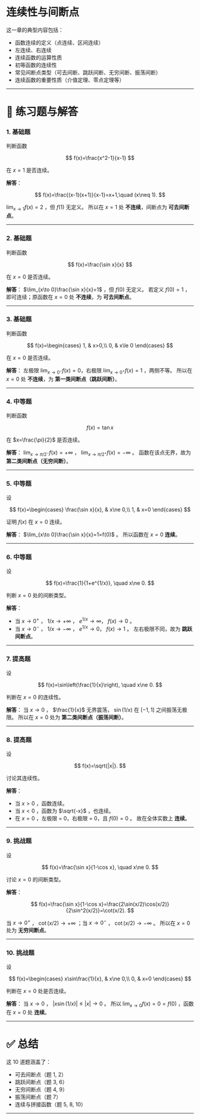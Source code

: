 # **连续性与间断点**
这一章的典型内容包括：  

* 函数连续的定义（点连续、区间连续）
* 左连续、右连续
* 连续函数的运算性质
* 初等函数的连续性
* 常见间断点类型（可去间断、跳跃间断、无穷间断、振荡间断）
* 连续函数的重要性质（介值定理、零点定理等）

---

# 📘 练习题与解答

### 1. 基础题

判断函数

$$
f(x)=\frac{x^2-1}{x-1}
$$

在 $x=1$ 是否连续。

**解答**：

$$
f(x)=\frac{(x-1)(x+1)}{x-1}=x+1,\quad (x\neq 1).
$$

$\lim_{x\to 1}f(x)=2$ ，但 $f(1)$ 无定义。
所以在 $x=1$ 处 **不连续**，间断点为 **可去间断点**。

---

### 2. 基础题

判断函数

$$
f(x)=\frac{\sin x}{x}
$$

在 $x=0$ 是否连续。

**解答**：
$\lim_{x\to 0}\frac{\sin x}{x}=1$ ，但 $f(0)$ 无定义。
若定义 $f(0)=1$ ，即可连续；原函数在 $x=0$ 处 **不连续**，为 **可去间断点**。

---

### 3. 基础题

判断函数

$$
f(x)=\begin{cases}
1, & x>0,\\
0, & x\le 0
\end{cases}
$$

在 $x=0$ 是否连续。

**解答**：
左极限 $\lim_{x\to 0^-}f(x)=0$，右极限 $\lim_{x\to 0^+}f(x)=1$ ，两侧不等。
所以在 $x=0$ 处 **不连续**，为 **第一类间断点（跳跃间断）**。

---

### 4. 中等题

判断函数

$$
f(x)=\tan x
$$

在 $x=\frac{\pi}{2}$ 是否连续。

**解答**：
$\lim_{x\to \pi/2^-}f(x)=+\infty$ ， $\lim_{x\to \pi/2^+}f(x)=-\infty$ 。
函数在该点无界，故为 **第二类间断点（无穷间断）**。

---

### 5. 中等题

设

$$
f(x)=\begin{cases}
\frac{\sin x}{x}, & x\ne 0,\\
1, & x=0
\end{cases}
$$

证明 $f(x)$ 在 $x=0$ 连续。

**解答**：
$\lim_{x\to 0}\frac{\sin x}{x}=1=f(0)$ 。
所以函数在 $x=0$ **连续**。

---

### 6. 中等题

设

$$
f(x)=\frac{1}{1+e^{1/x}}, \quad x\ne 0.
$$

判断 $x=0$ 处的间断类型。

**解答**：

* 当 $x\to 0^+$ ， $1/x\to +\infty$ ， $e^{1/x}\to\infty$， $f(x)\to 0$ 。
* 当 $x\to 0^-$ ， $1/x\to -\infty$ ， $e^{1/x}\to 0$， $f(x)\to 1$ 。
  左右极限不同，故为 **跳跃间断点**。

---

### 7. 提高题

设

$$
f(x)=\sin\left(\frac{1}{x}\right), \quad x\ne 0.
$$

判断在 $x=0$ 的连续性。

**解答**：
当 $x\to 0$ ， $\frac{1}{x}$ 无界震荡， $\sin(1/x)$ 在 $[-1,1]$ 之间振荡无极限。
所以在 $x=0$ 处为 **第二类间断点（振荡间断）**。

---

### 8. 提高题

设

$$
f(x)=\sqrt{|x|}.
$$

讨论其连续性。

**解答**：

* 当 $x>0$ ，函数连续。
* 当 $x<0$ ，函数为 $\sqrt{-x}$ ，也连续。
* 在 $x=0$ ，左极限 = 0，右极限 = 0，且 $f(0)=0$ 。
  故在全体实数上 **连续**。

---

### 9. 挑战题

设

$$
f(x)=\frac{\sin x}{1-\cos x}, \quad x\ne 0.
$$

讨论 $x=0$ 的间断类型。

**解答**：

$$
f(x)=\frac{\sin x}{1-\cos x}=\frac{2\sin(x/2)\cos(x/2)}{2\sin^2(x/2)}=\cot(x/2).
$$

当 $x\to 0^+$ ， $\cot(x/2)\to +\infty$ ；当 $x\to 0^-$ ， $\cot(x/2)\to -\infty$ 。
所以在 $x=0$ 处为 **无穷间断点**。

---

### 10. 挑战题

设

$$
f(x)=\begin{cases}
x\sin\frac{1}{x}, & x\ne 0,\\
0, & x=0
\end{cases}
$$

判断在 $x=0$ 处是否连续。

**解答**：
当 $x\to 0$ ， $|x\sin(1/x)|\le |x|\to 0$ 。
所以 $\lim_{x\to 0}f(x)=0=f(0)$ ，函数在 $x=0$ 处 **连续**。

---

# ✅ 总结

这 10 道题涵盖了：

* 可去间断点（题 1, 2）
* 跳跃间断点（题 3, 6）
* 无穷间断点（题 4, 9）
* 振荡间断点（题 7）
* 连续与拼接函数（题 5, 8, 10）

---

